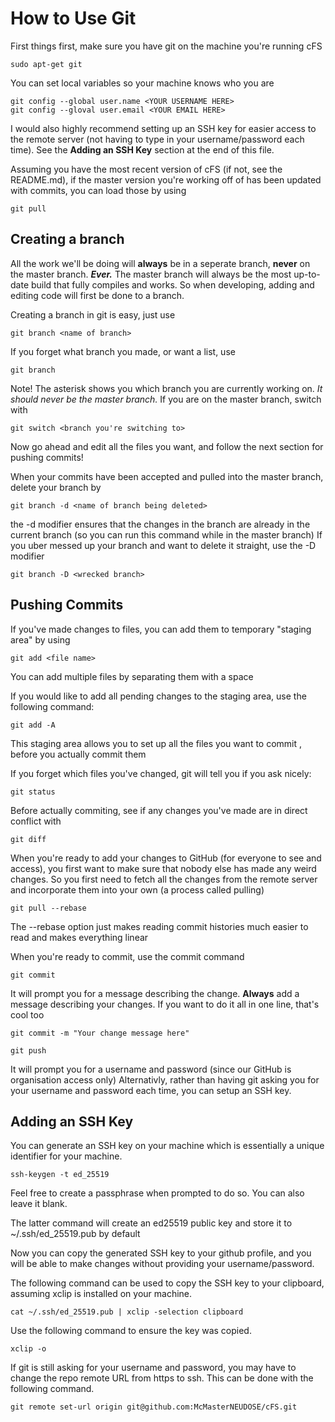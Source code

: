 # How to Use Git

First things first, make sure you have git on the machine you're running cFS
    
    sudo apt-get git

You can set local variables so your machine knows who you are
    
    git config --global user.name <YOUR USERNAME HERE>
    git config --gloval user.email <YOUR EMAIL HERE>

I would also highly recommend setting up an SSH key for easier access to the remote server (not having to type in your username/password each time). See the **Adding an SSH Key** section at the end of this file.

Assuming you have the most recent version of cFS (if not, see the README.md), if the master version you're working off of has been updated with commits, you can load those by using
    
    git pull

## Creating a branch

All the work we'll be doing will **always** be in a seperate branch, **never** on the master branch.
***Ever.***
The master branch will always be the most up-to-date build that fully compiles and works. So when developing, adding and editing code will first be done to a branch.

Creating a branch in git is easy, just use
    
    git branch <name of branch>

If you forget what branch you made, or want a list, use
    
    git branch

Note! The asterisk shows you which branch you are currently working on. *It should never be the master branch.*
If you are on the master branch, switch with
    
    git switch <branch you're switching to>

Now go ahead and edit all the files you want, and follow the next section for pushing commits!

When your commits have been accepted and pulled into the master branch, delete your branch by
    
    git branch -d <name of branch being deleted>
the -d modifier ensures that the changes in the branch are already in the current branch (so you can run this command while in the master branch)
If you uber messed up your branch and want to delete it straight, use the -D modifier
    
    git branch -D <wrecked branch>


## Pushing Commits

If you've made changes to files, you can add them to temporary "staging area" by using
  
    git add <file name>

You can add multiple files by separating them with a space

If you would like to add all pending changes to the staging area, use the following command:

    git add -A

This staging area allows you to set up all the files you want to commit , before you actually commit them

If you forget which files you've changed, git will tell you if you ask nicely:
    
    git status

Before actually commiting, see if any changes you've made are in direct conflict with
    
    git diff 

When you're ready to add your changes to GitHub (for everyone to see and access), you first want to make sure that nobody else has made any weird changes. 
So you first need to fetch all the changes from the remote server and incorporate them into your own (a process called pulling)
    
    git pull --rebase 
The --rebase option just makes reading commit histories much easier to read and makes everything linear

When you're ready to commit, use the commit command
    
    git commit

It will prompt you for a message describing the change. **Always** add a message describing your changes.
If you want to do it all in one line, that's cool too
    
    git commit -m "Your change message here"

    git push

It will prompt you for a username and password (since our GitHub is organisation access only)
Alternativly, rather than having git asking you for your username and password each time, you can setup an SSH key.

## Adding an SSH Key
You can generate an SSH key on your machine which is essentially a unique identifier for your machine.

    ssh-keygen -t ed_25519

Feel free to create a passphrase when prompted to do so. You can also leave it blank.

The latter command will create an ed25519 public key and store it to ~/.ssh/ed_25519.pub by default

Now you can copy the generated SSH key to your github profile, and you will be able to make changes without providing your username/password.

The following command can be used to copy the SSH key to your clipboard, assuming xclip is installed on your machine.

    cat ~/.ssh/ed_25519.pub | xclip -selection clipboard

Use the following command to ensure the key was copied.

    xclip -o

If git is still asking for your username and password, you may have to change the repo remote URL from https to ssh. This can be done with the following command.

    git remote set-url origin git@github.com:McMasterNEUDOSE/cFS.git
